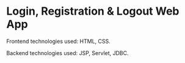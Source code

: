# Login, Registration & Logout Web App 

Frontend technologies used: HTML, CSS.

Backend technologies used: JSP, Servlet, JDBC.
